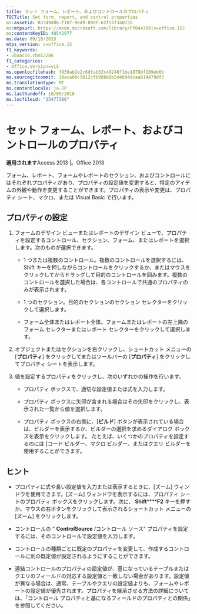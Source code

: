 ```yaml
---
title: セット フォーム、レポート、およびコントロールのプロパティ
TOCTitle: Set form, report, and control properties
ms:assetid: 03349d86-f107-9e49-89df-62f55f3a0735
ms:mtpsurl: https://msdn.microsoft.com/library/Ff844789(v=office.15)
ms:contentKeyID: 48542977
ms.date: 09/18/2015
mtps_version: v=office.15
f1_keywords:
- vbaac10.chm12286
f1_categories:
- Office.Version=v15
ms.openlocfilehash: f839ab2e2c6dfab32c49248f1be1878bf289eb6b
ms.sourcegitcommit: 19aca09c5812cfb98b68b5d4604dcaa814479df7
ms.translationtype: MT
ms.contentlocale: ja-JP
ms.lasthandoff: 10/09/2018
ms.locfileid: "25477386"
---
```

# <a name="set-form-report-and-control-properties"></a>セット フォーム、レポート、およびコントロールのプロパティ

**適用されます**Access 2013 |。Office 2013

フォーム、レポート、フォームやレポートのセクション、およびコントロールにはそれぞれプロパティがあり、プロパティの設定値を変更すると、特定のアイテムの外観や動作を変更することができます。プロパティの表示や変更は、プロパティ シート、マクロ、または Visual Basic で行います。

## <a name="set-properties"></a>プロパティの設定

1. フォームのデザイン ビューまたはレポートのデザイン ビューで、プロパティを設定するコントロール、セクション、フォーム、またはレポートを選択します。次のものが選択できます。
    
   - 1 つまたは複数のコントロール。複数のコントロールを選択するには、Shift キーを押しながらコントロールをクリックするか、またはマウスをクリックしてからドラッグして目的のコントロールを囲みます。複数のコントロールを選択した場合は、各コントロールで共通のプロパティのみが表示されます。
    
   - 1 つのセクション。目的のセクションのセクション セレクターをクリックして選択します。
    
   - フォーム全体またはレポート全体。フォームまたはレポートの左上隅のフォーム セレクターまたはレポート セレクターをクリックして選択します。

2. オブジェクトまたはセクションを右クリックし、ショートカット メニューの [**プロパティ**] をクリックしてまたはツールバーの [**プロパティ**] をクリックしてプロパティ シートを表示します。

3. 値を設定するプロパティをクリックし、次のいずれかの操作を行います。
    
   - プロパティ ボックスで、適切な設定値または式を入力します。
    
   - プロパティ ボックスに矢印が含まれる場合はその矢印をクリックし、表示された一覧から値を選択します。
    
   - プロパティ ボックスの右側に、[**ビルド**] ボタンが表示されている場合は、ビルダーを表示するか、ビルダーの選択を求めるダイアログ ボックスを表示をクリックします。 たとえば、いくつかのプロパティを設定するのには [コード ビルダー、マクロ ビルダー、またはクエリ ビルダーを使用することができます。

## <a name="tips"></a>ヒント

- プロパティに式や長い設定値を入力または表示するときに、[ズーム] ウィンドウを使用できます。[ズーム] ウィンドウを表示するには、プロパティ シートのプロパティ ボックスをクリックします。次に、 **Shift********F2** キーを押すか、マウスの右ボタンをクリックして表示されるショートカット メニューの [ズーム] をクリックします。

- コントロールの " **ControlSource** /コントロール ソース" プロパティを設定するには、そのコントロールで設定値を入力します。

- コントロールの種類ごとに既定のプロパティを変更して、作成するコントロールに別の既定値が設定されるようにすることができます。

- 連結コントロールのプロパティの設定値が、基になっているテーブルまたはクエリのフィールドの対応する設定値と一致しない場合があります。設定値が異なる場合は、通常、テーブルやクエリの設定値よりも、フォームやレポートの設定値が優先されます。プロパティを継承させる方法の詳細については、「コントロール プロパティと基になるフィールドのプロパティとの関係」を参照してください。

